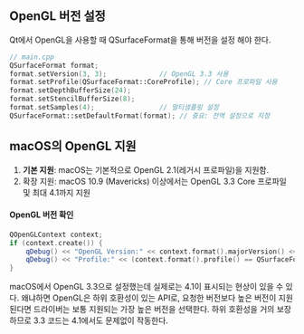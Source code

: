 ## OpenGL 버전 설정

Qt에서 OpenGL을 사용할 때 QSurfaceFormat을 통해 버전을 설정 해야 한다.


```cpp
// main.cpp
QSurfaceFormat format;
format.setVersion(3, 3);             // OpenGL 3.3 사용
format.setProfile(QSurfaceFormat::CoreProfile); // Core 프로파일 사용
format.setDepthBufferSize(24);
format.setStencilBufferSize(8);
format.setSamples(4);                // 멀티샘플링 설정
QSurfaceFormat::setDefaultFormat(format); // 중요: 전역 설정으로 지정
```

## macOS의 OpenGL 지원

1. **기본 지원**: macOS는 기본적으로 OpenGL 2.1(레거시 프로파일)을 지원함.
2. 확장 지원: macOS 10.9 (Mavericks) 이상에서는 OpenGL 3.3 Core 프로파일 및 최대 4.1까지 지원

#### OpenGL 버전 확인

```cpp
QOpenGLContext context;
if (context.create()) {
    qDebug() << "OpenGL Version:" << context.format().majorVersion() << "." << context.format().minorVersion();
    qDebug() << "Profile:" << (context.format().profile() == QSurfaceFormat::CoreProfile ? "Core" : "Compatibility");
}
```

macOS에서 OpenGL 3.3으로 설정했는데 실제로는 4.1이 표시되는 현상이 있을 수 있다. 왜냐하면 OpenGL은 하위 호환성이 있는 API로, 요청한 버전보다 높은 버전이 지원된다면 드라이버는 보통 지원되는 가장 높은 버전을 선택한다. 하위 호환성을 거의 보장하므로 3.3 코드는 4.1에서도 문제없이 작동한다.